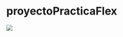 # proyectoPracticaFlex

![](https://github.com/Alexander12302002/proyectoPracticaFlex/blob/ejercicio_5/storage/img/ejercicio_5.PNG)